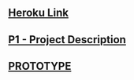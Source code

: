 ## [Heroku Link](https://wbdv-sp21-recipe-planner.herokuapp.com/)

## [P1 - Project Description](https://docs.google.com/document/d/1nv_j5vv_C4qJVaj_OtMKAN0zzcgWRI2jLW_xmi-PEm8/edit)

## [PROTOTYPE](https://github.com/rossfrank/wbdv-sp21-recipe-planner/wiki/PROTOTYPE)




